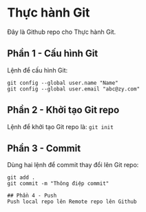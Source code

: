# Thực hành Git
Đây là Github repo cho Thực hành Git.

## Phần 1 - Cấu hình Git
    
Lệnh để cấu hình Git:

```
git config --global user.name "Name"
git config --global user.email "abc@zy.com"
```
## Phần 2 - Khởi tạo Git repo
Lệnh để khởi tạo Git repo là: ```git init```
## Phần 3 - Commit
Dùng hai lệnh để commit thay đổi lên Git repo:
```
git add .
git commit -m "Thông điệp commit"

## Phần 4 - Push
Push local repo lên Remote repo lên Github
